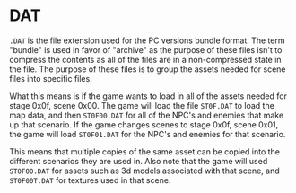 # DAT

`.DAT` is the file extension used for the PC versions bundle format. The term "bundle" is used in favor of "archive" as the purpose of these files isn't to compress the contents as all of the files are in a non-compressed state in the file. The purpose of these files is to group the assets needed for scene files into specific files.&#x20;

What this means is if the game wants to load in all of the assets needed for stage 0x0f, scene 0x00. The game will load the file `ST0F.DAT` to load the map data, and then `ST0F00.DAT` for all of the NPC's and enemies that make up that scenario. If the game changes scenes to stage 0x0f, scene 0x01, the game will load `ST0F01.DAT` for the NPC's and enemies for that scenario.&#x20;

This means that multiple copies of the same asset can be copied into the different scenarios they are used in. Also note that the game will used `ST0F00.DAT` for assets such as 3d models associated with that scene, and `ST0F00T.DAT` for textures used in that scene.&#x20;
